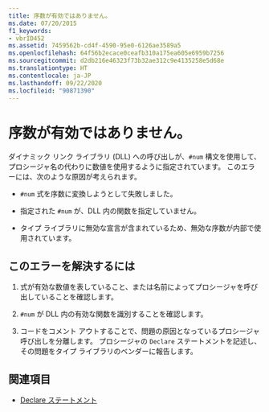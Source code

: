 ```yaml
---
title: 序数が有効ではありません。
ms.date: 07/20/2015
f1_keywords:
- vbrID452
ms.assetid: 7459562b-cd4f-4590-95e0-6126ae3589a5
ms.openlocfilehash: 64f56b2ecace0ceafb310a175ea605e6959b7256
ms.sourcegitcommit: d2db216e46323f73b32ae312c9e4135258e5d68e
ms.translationtype: HT
ms.contentlocale: ja-JP
ms.lasthandoff: 09/22/2020
ms.locfileid: "90871390"
---
```

# <a name="ordinal-is-not-valid"></a>序数が有効ではありません。

ダイナミック リンク ライブラリ (DLL) への呼び出しが、`#num` 構文を使用して、プロシージャ名の代わりに数値を使用するように指定されています。 このエラーには、次のような原因が考えられます。  
  
- `#num` 式を序数に変換しようとして失敗しました。  
  
- 指定された `#num` が、DLL 内の関数を指定していません。  
  
- タイプ ライブラリに無効な宣言が含まれているため、無効な序数が内部で使用されています。  
  
## <a name="to-correct-this-error"></a>このエラーを解決するには  
  
1. 式が有効な数値を表していること、または名前によってプロシージャを呼び出していることを確認します。  
  
2. `#num` が DLL 内の有効な関数を識別することを確認します。  
  
3. コードをコメント アウトすることで、問題の原因となっているプロシージャ呼び出しを分離します。 プロシージャの `Declare` ステートメントを記述し、その問題をタイプ ライブラリのベンダーに報告します。  
  
## <a name="see-also"></a>関連項目

- [Declare ステートメント](../statements/declare-statement.md)
